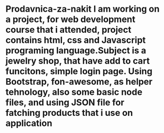 # Prodavnica-za-nakit I am working on a  project, for web development course that i attended, project contains html, css and Javascript programing language.Subject is a jewelry shop, that have add to cart funcitons, simple login page. Using Bootstrap, fon-awesome, as helper tehnology, also some  basic node files, and using JSON file for fatching products that i use on application
